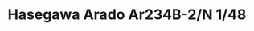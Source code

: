 ---
layout: product
title: "Hasegawa Arado Ar234B-2/N 1/48"
price: "4500" 
desc: "Maketa"
img_path: "/assets/img/90085.jpg"
brand: "N/A"
available: true
special_offer: false
new: false
soon: true
cat: "010000"
subcat: "013100"
subsubcat: "0N/A"
sifra: "90085"
popular: true
---